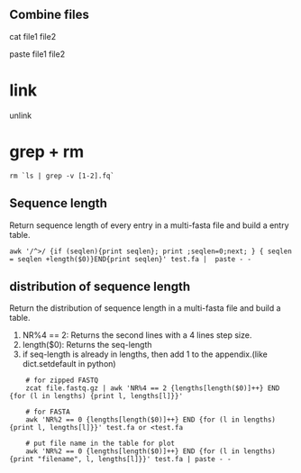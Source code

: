 ## Combine files

cat file1 file2

paste file1 file2

# link

unlink

# grep + rm
	
	rm `ls | grep -v [1-2].fq`

## Sequence length

Return sequence length of every entry in a multi-fasta file and build a entry table.

	awk '/^>/ {if (seqlen){print seqlen}; print ;seqlen=0;next; } { seqlen = seqlen +length($0)}END{print seqlen}' test.fa |  paste - -
	
## distribution of sequence length

Return the distribution of sequence length in a multi-fasta file and build a table.

1. NR%4 == 2: Returns the second lines with a 4 lines step size. 
2. length($0): Returns the seq-length
3. if seq-length is already in lengths, then add 1 to the appendix.(like dict.setdefault in python)

```
	# for zipped FASTQ
	zcat file.fastq.gz | awk 'NR%4 == 2 {lengths[length($0)]++} END {for (l in lengths) {print l, lengths[l]}}'

	# for FASTA
	awk 'NR%2 == 0 {lengths[length($0)]++} END {for (l in lengths) {print l, lengths[l]}}' test.fa or <test.fa
	
	# put file name in the table for plot 
	awk 'NR%2 == 0 {lengths[length($0)]++} END {for (l in lengths) {print "filename", l, lengths[l]}}' test.fa | paste - - 
```
	
